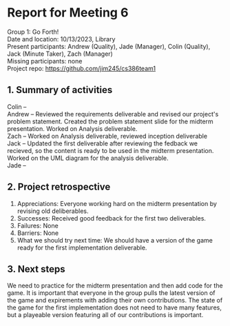 # Report for Meeting 6
Group 1: Go Forth! <br>
Date and location: 10/13/2023, Library <br>
Present participants: Andrew (Quality), Jade (Manager), Colin (Quality), Jack (Minute Taker), Zach (Manager) <br>
Missing participants: none <br>
Project repo: https://github.com/jim245/cs386team1 <br>

## 1. Summary of activities
Colin – <br>
Andrew – Reviewed the requirements deliverable and revised our project's problem statement. Created the problem statement slide for the midterm presentation. Worked on Analysis deliverable. <br>
Zach –  Worked on Analysis deliverable, reviewed inception deliverable <br>
Jack – Updated the first deliverable after reviewing the fedback we recieved, so the content is ready to be used in the midterm presentation. Worked on the UML diagram for the analysis deliverable. <br>
Jade – <br>

## 2. Project retrospective
  1. Appreciations: Everyone working hard on the midterm presentation by revising old deliberables. <br>
  2. Successes: Received good feedback for the first two deliverables. <br>
  3. Failures: None <br>
  4. Barriers: None <br>
  5. What we should try next time: We should have a version of the game ready for the first implementation deliverable. <br>

## 3. Next steps
We need to practice for the midterm presentation and then add code for the game. It is important that everyone in the group pulls the latest version of the game and expirements with adding their own contributions. The state of the game for the first implementation does not need to have many features, but a playeable version featuring all of our contributions is important.
